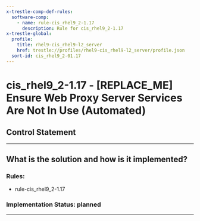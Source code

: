 ```yaml
---
x-trestle-comp-def-rules:
  software-comp:
    - name: rule-cis_rhel9_2-1.17
      description: Rule for cis_rhel9_2-1.17
x-trestle-global:
  profile:
    title: rhel9-cis_rhel9-l2_server
    href: trestle://profiles/rhel9-cis_rhel9-l2_server/profile.json
  sort-id: cis_rhel9_2-01.17
---
```


# cis_rhel9_2-1.17 - \[REPLACE_ME\] Ensure Web Proxy Server Services Are Not In Use (Automated)

## Control Statement

______________________________________________________________________

## What is the solution and how is it implemented?

<!-- For implementation status enter one of: implemented, partial, planned, alternative, not-applicable -->

<!-- Note that the list of rules under ### Rules: is read-only and changes will not be captured after assembly to JSON -->

<!-- Add control implementation description here for control: cis_rhel9_2-1.17 -->

### Rules:

  - rule-cis_rhel9_2-1.17

### Implementation Status: planned

______________________________________________________________________
